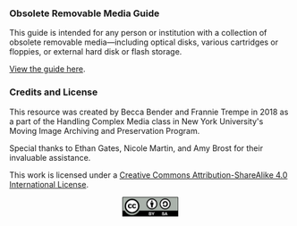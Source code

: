 ### Obsolete Removable Media Guide
This guide is intended for any person or institution with a collection of obsolete removable media—including optical disks, various cartridges or floppies, or external hard disk or flash storage.

[View the guide here](https://frannietrempe.github.io/Obsolete-Removable-Media-Guide/).

### Credits and License
This resource was created by Becca Bender and Frannie Trempe in 2018 as a part of the Handling Complex Media class in New York University's Moving Image Archiving and Preservation Program.

Special thanks to Ethan Gates, Nicole Martin, and Amy Brost for their invaluable assistance.

This work is licensed under a [Creative Commons Attribution-ShareAlike 4.0 International License](https://creativecommons.org/licenses/by-sa/4.0/).
<p style="text-align:center;"><img src="images/resized/by-sa.png" alt="cc-by-sa" style="width: 100px;"/></p>
